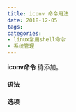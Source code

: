 ```yaml
---
title: iconv 命令用法
date: 2018-12-05
tags:
categories: 
- linux常用shell命令
- 系统管理
---
```

**iconv命令** 待添加。
<!-- more --> 
#### **语法**


#### **选项**
